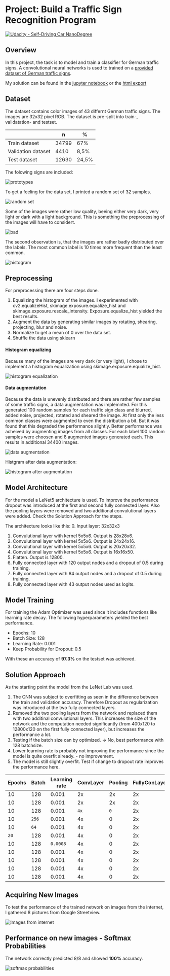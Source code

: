 # Project: Build a Traffic Sign Recognition Program
[![Udacity - Self-Driving Car NanoDegree](https://s3.amazonaws.com/udacity-sdc/github/shield-carnd.svg)](http://www.udacity.com/drive)

## Overview
In this project, the task is to model and train a classifier for German traffic signs. A convolutional neural networks is used to trained on a  [provided dataset of German traffic signs](http://benchmark.ini.rub.de/?section=gtsrb&subsection=dataset).

My solution can be found in the [jupyter notebook](https://github.com/stefancyliax/CarND-Traffic-Sign-Classifier-Project/blob/master/Traffic_Sign_Classifier.ipynb) or the [html export](https://github.com/stefancyliax/CarND-Traffic-Sign-Classifier-Project/blob/master/Traffic_Sign_Classifier.html)

## Dataset
The dataset contains color images of 43 differnt German traffic signs. The images are 32x32 pixel RGB. The dataset is pre-split into train-, validatation- and testset.

|                    | n     | %     |
|--------------------|-------|-------|
| Train dataset      | 34799 | 67%   |
| Validation dataset | 4410  | 8,5%  |
| Test dataset       | 12630 | 24,5% |

The folowing signs are included:

![prototypes](https://github.com/stefancyliax/CarND-Traffic-Sign-Classifier-Project/blob/master/pic/prototypes.png)


To get a feeling for the data set, I printed a random set of 32 samples.

![random set](https://github.com/stefancyliax/CarND-Traffic-Sign-Classifier-Project/blob/master/pic/random_set.png)

Some of the images were rather low quality, beeing either very dark, very light or dark with a light background. This is something the preprocessing of the images will have to considert.

![bad](https://github.com/stefancyliax/CarND-Traffic-Sign-Classifier-Project/blob/master/pic/bad_samples.png)

The second observation is, that the images are rather badly distributed over the labels. The most common label is 10 times more frequent than the least common.

![histogram](https://github.com/stefancyliax/CarND-Traffic-Sign-Classifier-Project/blob/master/pic/histogram.png)


## Preprocessing
For preprocessing there are four steps done.
1. Equalizing the histogram of the images. I experimented with cv2.equalizeHist, skimage.exposure.equalize_hist and skimage.exposure.rescale_intensity. Exposure.equalize_hist yielded the best results.
2. Augment the data by generating similar images by rotating, shearing, projecting, blur and noise.
3. Normalize to get a mean of 0 over the data set.
4. Shuffle the data using sklearn

#### Histogram equalizing
Because many of the images are very dark (or very light), I chose to implement a histogram equalization using skimage.exposure.equalize_hist.

![histogram equalization](https://github.com/stefancyliax/CarND-Traffic-Sign-Classifier-Project/blob/master/pic/hist_equ.png)

#### Data augmentation
Because the data is unevenly distributed and there are rather few samples of some traffic signs, a data augmentation was implemnted. For this generated 100 random samples for each traffic sign class and blurred, added noise, projected, rotated and sheared the image.
At first only the less common classes were augmented to even the distribution a bit. But it was found that this degraded the performance slightly.
Better performance was acheived by augmenting images from all classes. For each label 100 random samples were choosen and 8 augmented images generated each. This results in additional 34400 images.

![data augmentation](https://github.com/stefancyliax/CarND-Traffic-Sign-Classifier-Project/blob/master/pic/data_aug.png)

Histgram after data augmentation:

![histogram after augmentation](https://github.com/stefancyliax/CarND-Traffic-Sign-Classifier-Project/blob/master/pic/histogram_after_aug.png)


## Model Architecture
For the model a LeNet5 architecture is used.
To improve the performance dropout was introduced at the first and second fully connected layer. Also the pooling layers were removed and two additional convulutional layers were added. Check the Solution Approach for the steps.

The architecture looks like this:
0. Input layer: 32x32x3
1. Convulutional layer with kernel 5x5x6. Output is 28x28x6.
2. Convulutional layer with kernel 5x5x6. Output is 24x24x16.
3. Convulutional layer with kernel 5x5x6. Output is 20x20x32.
4. Convulutional layer with kernel 5x5x6. Output is 16x16x50.
5. Flatten. Output is 12800.
6. Fully connected layer with 120 output nodes and a dropout of 0.5 during training.
7. Fully connected layer with 84 output nodes and a dropout of 0.5 during training.
8. Fully connected layer with 43 output nodes used as logits.

## Model Training
For training the Adam Optimizer was used since it includes functions like learning rate decay.
The following hyperparameters yielded the best performance.
- Epochs: 10
- Batch Size: 128
- Learning Rate: 0.001
- Keep Probability for Dropout: 0.5

With these an accuracy of **97.3%** on the testset was achieved.

## Solution Approach
As the starting point the model from the LeNet Lab was used.
1. The CNN was subject to overfitting as seen in the difference between the train and validation accuracy. Therefore Dropout as regularization was introduced at the two fully connected layers.
2. Removed the two pooling layers from the network and replaced them with two additinal convulutional layers. This increases the size of the network and the computation needed significantly (from 400x120 to 12800x120 on the first fully connected layer), but increases the performance a lot.
3. Testing if the batch size can by optimized. -> No, best performance with 128 batchsize.
4. Lower learning rate is probably not improving the performance since the model is quite overfit already. - no improvement.
5. The model is still slightly overfit. Test if change to dropout rate improves the performance here.

| Epochs | Batch | Learning rate | ConvLayer | Pooling | FullyConLayer | Dropout | Train | Validation | Test  |
|--------|-------|---------------|-----------|---------|---------------|---------|-------|------------|-------|
| 10     | 128   | 0.001         | 2x        | 2x      | 2x            | 0       | 0.980 | 0.897      | 0.899 |
| 10     | 128   | 0.001         | 2x        | 2x      | 2x            | `2x, 0.5` | 0.946 | 0.956      | 0.928 |
| 10     | 128   | 0.001         | `4x`      | `0`     | 2x            | 2x, 0.5 | 0.994 | 0.985      | **0.973** |
| 10     | `256` | 0.001         | 4x        | 0       | 2x            | 2x, 0.5 | 0.990 | 0.989      | 0.968 |
| 10     | `64`  | 0.001         | 4x        | 0       | 2x            | 2x, 0.5 | 0.993 | 0.976      | 0.968 |
| `20`   | 128   | 0.001         | 4x        | 0       | 2x            | 2x, 0.5 | 0.999 | 0.989      | 0.972 |
| 10     | 128   | `0.0008`      | 4x        | 0       | 2x            | 2x, 0.5 | 0.995 | 0.985      | 0.971 |
| 10     | 128   | 0.001         | 4x        | 0       | 2x            | 2x, `0.45`| 0.992 | 0.979      | 0.973 |
| 10     | 128   | 0.001         | 4x        | 0       | 2x            | 2x, `0.4` | 0.972 | 0.963      | 0.953 |
| 10     | 128   | 0.001         | 4x        | 0       | 2x            | 2x, `0.55`| 0.996 | 0.980      | 0.965 |
| 10     | 128   | 0.001         | 4x        | 0       | 2x            | 2x, `0.6` | 0.996 | 0.976      | 0.964 |


## Acquiring New Images
To test the performance of the trained network on images from the internet, I gathered 8 pictures from Google Streetview.

![Images from internet](https://github.com/stefancyliax/CarND-Traffic-Sign-Classifier-Project/blob/master/pic/new_samples.png)

## Performance on new images -  Softmax Probabilities
The network correctly predicted 8/8 and showed **100%** accuracy.

![softmax probabilities](https://github.com/stefancyliax/CarND-Traffic-Sign-Classifier-Project/blob/master/pic/softmax.png)
